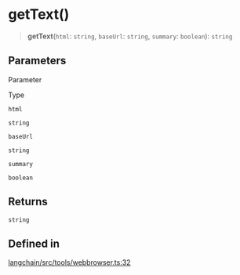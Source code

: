 getText()
=========

> **getText**(`html`: `string`, `baseUrl`: `string`, `summary`: `boolean`): `string`

Parameters[​](#parameters "Direct link to Parameters")
------------------------------------------------------

Parameter

Type

`html`

`string`

`baseUrl`

`string`

`summary`

`boolean`

Returns[​](#returns "Direct link to Returns")
---------------------------------------------

`string`

Defined in[​](#defined-in "Direct link to Defined in")
------------------------------------------------------

[langchain/src/tools/webbrowser.ts:32](https://github.com/hwchase17/langchainjs/blob/46e1734/langchain/src/tools/webbrowser.ts#L32)